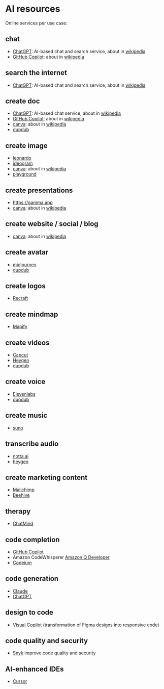 # AI resources

Online services per use case:

## chat
- [ChatGPT](https://chatgpt.com): AI-based chat and search service, about in [wikipedia](https://en.wikipedia.org/wiki/ChatGPT)
- [GitHub Copilot](https://copilot.microsoft.com): about in [wikipedia](https://en.wikipedia.org/wiki/Microsoft_Copilot)
## search the internet 
- [ChatGPT](https://chatgpt.com): AI-based chat and search service, about in [wikipedia](https://en.wikipedia.org/wiki/ChatGPT)
## create doc
- [ChatGPT](https://chatgpt.com): AI-based chat service, about in [wikipedia](https://en.wikipedia.org/wiki/ChatGPT)
- [GitHub Copilot](https://copilot.microsoft.com): about in [wikipedia](https://en.wikipedia.org/wiki/Microsoft_Copilot)
- [canva](https://www.canva.com): about in [wikipedia](https://en.wikipedia.org/wiki/Canva)
- [dupdub](https://www.dupdub.com)
## create image
- [leonardo](https://leonardo.ai)
- [ideogram](https://ideogram.ai/t/explore)
- [canva](https://www.canva.com): about in [wikipedia](https://en.wikipedia.org/wiki/Canva)
- [playground](https://playground.com/m/ai-image-generator)
## create presentations
- https://gamma.app
- [canva](https://www.canva.com): about in [wikipedia](https://en.wikipedia.org/wiki/Canva)
## create website / social / blog
- [canva](https://www.canva.com): about in [wikipedia](https://en.wikipedia.org/wiki/Canva)
## create avatar
- [midjourney](https://www.midjourney.com/)
- [dupdub](https://www.dupdub.com)
## create logos
- [Recraft](https://www.recraft.ai)
## create mindmap
- [Mapify](https://mapify.so)
## create videos
- [Capcut](https://www.capcut.com)
- [Heygen](https://www.heygen.com)
- [dupdub](https://www.dupdub.com)
## create voice
- [Elevenlabs](https://elevenlabs.io)
- [dupdub](https://www.dupdub.com)
## create music
- [suno](https://suno.com)
## transcribe audio
- [notta.ai](https://www.notta.ai)
- [heygen](https://www.heygen.com)
## create marketing content
- [Mailchimp](https://mailchimp.com/solutions/ai-tools/)
- [Beehive](https://www.beehive.ai)
## therapy
- [ChatMind](https://www.chatmind.ai/)
## code completion
- [GitHub Copilot](https://github.com/features/copilot)
- Amazon CodeWhisperer [Amazon Q Developer](https://aws.amazon.com/q/developer/)
- [Codeium](https://codeium.com)

## code generation
- [Claude](https://claude.ai)
- [ChatGPT](https://chatgpt.com)

## design to code
- [Visual Copilot](https://www.builder.io/blog/figma-to-code-visual-copilot) (transformation of Figma designs into responsive code)

## code quality and security
- [Snyk](https://snyk.io) improve code quality and security

## AI-enhanced IDEs
- [Cursor](https://www.cursor.com)

